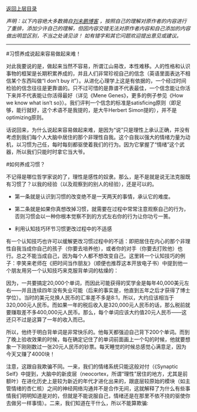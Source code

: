 [返回上层目录](./README.md)


*声明：以下内容绝大多数摘自[刘未鹏博客](http://mindhacks.cn/topics/learning-method/) ，按照自己的理解对原作者的内容进行了重排，添加少许自己的理解，但因内容交错无法对原作者内容和自己添加的内容做出明显区别，不当之处请见谅！ 如有错字和其它问题欢迎提出意见或建议。*

---

#习惯养成说起来容易做起来难！

对此我要说的是，做起来当然不容易，所谓江山易改，本性难移。人的性格和认识事物的框架是长期积累养成的，并且人们非常珍视自己的信念（英语里面表达不相信某个东西叫做“I don’t buy it”）。从进化心理学上这是有依据的，一个经过时间检验的信念往往是更靠谱的。只不过可惜的是靠谱不代表最佳，一个信念能让你活下来并不代表能让你活得最好（详见《Mene Genes》，更多的例子参见《How we know what isn’t so》）。我们评判一个信念的标准是satisficing原则（即足够，能行就好，这个术语不是我提的，是大牛Herbert Simon提的），并不是optimizing原则。

话说回来，为什么说起来容易做起来难，是因为“说”只是理性上承认正确，并没有考虑到我们每个人大脑中居住的那个非理性自我。这个自我以强大的情绪力量为动机，以习惯为己任，每时每刻都驱使着我们的行为。因为它掌握了“情绪”这个武器，所以我们只能时时拿它当大爷。


#如何养成习惯？

不记得是哪位哲学家说的了，理性是感性的奴隶。那么，是不是就是说无法克服既有习惯了？以我的经验（以及观察到的别人的经验），还是可以的。

-  第一条就是认识到习惯的改变绝不是一天两天的事情，承认它的难度。

- 第二条就是如果你真想改掉习惯，就需要在过程中常常注意观察自己的行为，否则习惯会以一种你根本觉察不到的方式左右你的行为让你功亏一篑。

-  利用认知技巧环节习惯更改过程中的不适感

有一个认知技巧也许可以缓解更改习惯过程中的不适：即把居住在内心的那个非理性自我当成你自己的孩子（你要去培养他），或者你的对手（你要去打败他）也行。总之不能当成自己，因为每个人都不想改变自己。这里转一个认知技巧的例子：李笑来老师在《把时间当作朋友》（顺便也推荐这本开放电子书）中提到他一个朋友用另一个认知技巧来克服背单词的枯燥的：

因为，一共要搞定20,000个单词，而因此可能获得的奖学金是每年40,000美元左右——并且连续四年没有失业可能（后来的事实是，他直到五年之后才获得了博士学位）。当时的美元兑换人民币的汇率差不多是8:1，所以，大约应该相当于320,000元人民币。而如果一年的税后收入是320,000元人民币的话，那么税前就要赚取差不多400,000元人民币。那么，每个单词应该大约值20元人民币——这还只不过是这算了一年的收入而已。

所以，他终于明白背单词是非常快乐的。他每天都强迫自己背下200个单词。而到了晚上验收效果的时候，每在确定记住了的单词前面画上一个勾的时候，他就要想象一下刚刚数过一张20元人民币的钞票。每天睡觉的时候总感觉心满意足，因为今天又赚了4000块！

注意，这跟自我欺骗不同。一来，我们的情绪系统只能这般对付（《Synaptic Self》中提到，大脑中的新皮层（neocortex，所谓“理性”居住的地方，尤其是前额叶）在进化历史上是较为新近的年代才进化出来的，跟底层较原始的模块（如主管情绪的杏仁核）之间的神经网络沟通并不是合作无间，这就解释了为什么有些事情我们明明知道是对的，但就是不能说服自己，情绪还是在那里不依不挠的驱使你去做另一样事情）。二来，我们知道在干什么，所以不能算欺骗:

